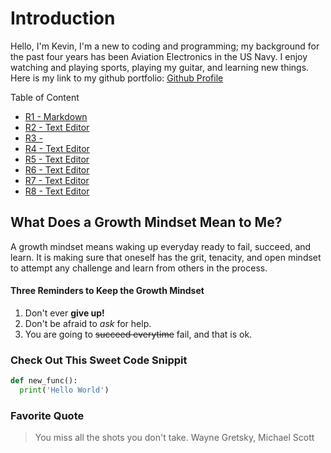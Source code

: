 # Introduction

Hello, I'm Kevin, I'm a new to coding and programming; my background for the past four years has been Aviation Electronics in the US Navy. I enjoy watching and playing sports, playing my guitar, and learning new things. Here is my link to my github portfolio: [Github Profile](https://github.com/kevin-c-stone)

Table of Content

- [R1 - Markdown](markdown.md)
- [R2 - Text Editor](text-editor.md)
- [R3 -  ](text-editor.md)
- [R4 - Text Editor](text-editor.md)
- [R5 - Text Editor](text-editor.md)
- [R6 - Text Editor](text-editor.md)
- [R7 - Text Editor](text-editor.md)
- [R8 - Text Editor](text-editor.md)

## What Does a Growth Mindset Mean to Me?

A growth mindset means waking up everyday ready to fail, succeed, and learn. It is making sure that oneself has the grit, tenacity, and open mindset to attempt any challenge and learn from others in the process.

#### Three Reminders to Keep the Growth Mindset
1. Don't ever **give up!** 
2. Don't be afraid to *ask* for help.
3. You are going to ~~succeed everytime~~ fail, and that is ok.

### Check Out This Sweet Code Snippit

```python
def new_func():
  print('Hello World')
```

### Favorite Quote
> You miss all the shots you don't take.
> Wayne Gretsky, Michael Scott

